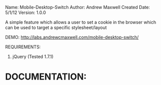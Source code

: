 Name: Mobile-Desktop-Switch
Author: Andrew Maxwell
Created Date: 5/1/12
Version: 1.0.0

A simple feature which allows a user to set a cookie in the browser which can be used to target
a specific stylesheet/layout

DEMO:
http://labs.andrewcmaxwell.com/mobile-desktop-switch/

REQUIREMENTS:
1. jQuery (Tested 1.7.1)


DOCUMENTATION:
==============